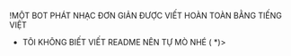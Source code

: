 !MỘT BOT PHÁT NHẠC ĐƠN GIẢN ĐƯỢC VIẾT HOÀN TOÀN BẰNG TIẾNG VIỆT

- TÔI KHÔNG BIẾT VIẾT README NÊN TỰ MÒ NHÉ ( *)>